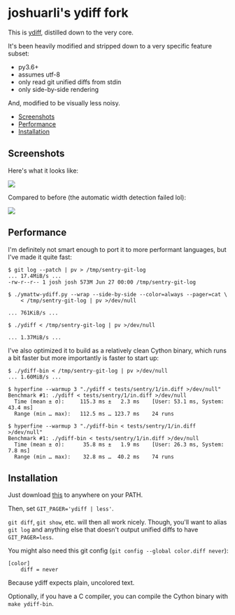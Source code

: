 # joshuarli's ydiff fork

This is [ydiff](https://github.com/ymattw/ydiff), distilled down to the very core.

It's been heavily modified and stripped down to a very specific feature subset:

- py3.6+
- assumes utf-8
- only read git unified diffs from stdin
- only side-by-side rendering

And, modified to be visually less noisy.

* [Screenshots](#Screenshots)
* [Performance](#Performance)
* [Installation](#Installation)


## Screenshots

Here's what it looks like:

<img src="https://github.com/joshuarli/ydiff/blob/master/.github/joshuarli-ydiff.png?raw=true">

Compared to before (the automatic width detection failed lol):

<img src="https://github.com/joshuarli/ydiff/blob/master/.github/ymattw-ydiff.png?raw=true">


## Performance

I'm definitely not smart enough to port it to more performant languages,
but I've made it quite fast:

```
$ git log --patch | pv > /tmp/sentry-git-log
... 17.4MiB/s ...
-rw-r--r-- 1 josh josh 573M Jun 27 00:00 /tmp/sentry-git-log

$ ./ymattw-ydiff.py --wrap --side-by-side --color=always --pager=cat \
    < /tmp/sentry-git-log | pv >/dev/null

... 761KiB/s ...

$ ./ydiff < /tmp/sentry-git-log | pv >/dev/null

... 1.37MiB/s ...
```

I've also optimized it to build as a relatively clean Cython binary,
which runs a bit faster but more importantly is faster to start up:

```
$ ./ydiff-bin < /tmp/sentry-git-log | pv >/dev/null
... 1.60MiB/s ...

$ hyperfine --warmup 3 "./ydiff < tests/sentry/1/in.diff >/dev/null"
Benchmark #1: ./ydiff < tests/sentry/1/in.diff >/dev/null
  Time (mean ± σ):     115.3 ms ±   2.3 ms    [User: 53.1 ms, System: 43.4 ms]
  Range (min … max):   112.5 ms … 123.7 ms    24 runs

$ hyperfine --warmup 3 "./ydiff-bin < tests/sentry/1/in.diff >/dev/null"
Benchmark #1: ./ydiff-bin < tests/sentry/1/in.diff >/dev/null
  Time (mean ± σ):      35.8 ms ±   1.9 ms    [User: 26.3 ms, System: 7.8 ms]
  Range (min … max):    32.8 ms …  40.2 ms    74 runs
```

## Installation

Just download [this](https://raw.githubusercontent.com/joshuarli/ydiff/master/ydiff) to anywhere on your PATH.

Then, set `GIT_PAGER='ydiff | less'`.

`git diff`, `git show`, etc. will then all work nicely.
Though, you'll want to alias `git log` and anything else
that doesn't output unified diffs to have `GIT_PAGER=less`.

You might also need this git config (`git config --global color.diff never`):

	[color]
		diff = never

Because ydiff expects plain, uncolored text.

Optionally, if you have a C compiler, you can compile the Cython binary with `make ydiff-bin`.

